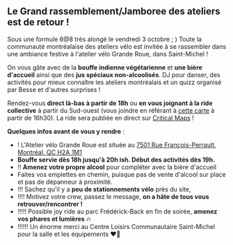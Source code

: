 ## Le Grand rassemblement/Jamboree des ateliers est de retour !

Sous une formule 6@8 très alongé le vendredi 3 octobre ; )
Toute la communauté montréalaise des ateliers vélo est invitée à se rassembler dans une ambiance festive à l'atelier vélo Grande Roue, dans Saint-Michel ! 

On vous gâte avec de la **bouffe indienne végétarienne** et **une bière d'accueil** ainsi que des **jus spéciaux non-alcoolisés**. DJ pour danser, des activités pour mieux connaître les ateliers montréalais et un quizz organisé par Besse et d'autres surprises !

Rendez-vous **direct là-bas à partir de 18h** ou **en vous joignant à la ride collective** à partir du Sud-ouest (vous joindre en référant à [cette carte](https://maps.app.goo.gl/u9d4kkXZTeCpuSUf7) à partir de 16h30). La ride sera publiée en direct sur [Critical Maps](https://www.criticalmaps.net/map) !

**Quelques infos avant de vous y rendre** : 

- !  L'Atelier vélo Grande Roue est située au [7501 Rue François-Perrault, Montréal, QC H2A 1M1](https://maps.app.goo.gl/NYTtmSLMoipRxqn67)
- **Bouffe servie dès 18h jusqu'à 20h ish. Début des activités dès 19h.**
- !!  **Amenez votre propre alcool** pour compléter avec la bière d'accueil
- Faites vos emplettes en chemin, puisque pas de vente d'alcool sur place et pas de dépanneur à proximité. 
- !!! Sachez qu'il y a **peu de stationnements vélo** près du site,
- !!!! Motivez votre crew, passez le message, **on a hâte de tous vous retrouver/rencontrer !**
- !!!!! Possible joy ride au parc Frédérick-Back en fin de soirée, **amenez vos phares et lumières** 🔥
- !!!!!! Un énorme merci au Centre Loisirs Communautaire Saint-Michel pour la salle et les équipements ❤️‍🔥
